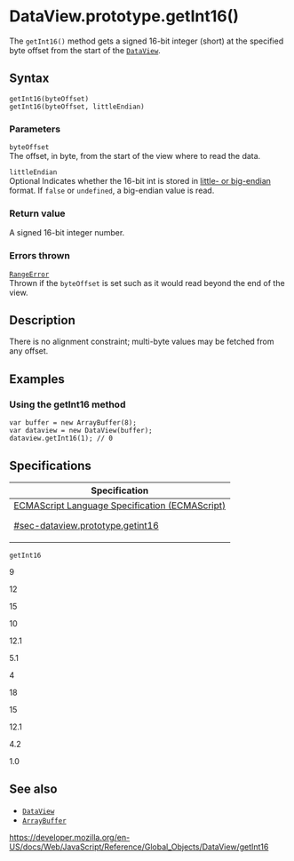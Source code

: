 # DataView.prototype.getInt16()

The `getInt16()` method gets a signed 16-bit integer (short) at the specified byte offset from the start of the [`DataView`](../dataview).

## Syntax

    getInt16(byteOffset)
    getInt16(byteOffset, littleEndian)

### Parameters

`byteOffset`  
The offset, in byte, from the start of the view where to read the data.

`littleEndian`  
<span class="badge inline optional">Optional</span> Indicates whether the 16-bit int is stored in [little- or big-endian](https://developer.mozilla.org/en-US/docs/Glossary/Endianness) format. If `false` or `undefined`, a big-endian value is read.

### Return value

A signed 16-bit integer number.

### Errors thrown

[`RangeError`](../rangeerror)  
Thrown if the `byteOffset` is set such as it would read beyond the end of the view.

## Description

There is no alignment constraint; multi-byte values may be fetched from any offset.

## Examples

### Using the getInt16 method

    var buffer = new ArrayBuffer(8);
    var dataview = new DataView(buffer);
    dataview.getInt16(1); // 0

## Specifications

<table><thead><tr class="header"><th>Specification</th></tr></thead><tbody><tr class="odd"><td><a href="https://tc39.es/ecma262/#sec-dataview.prototype.getint16">ECMAScript Language Specification (ECMAScript) 
<br/>

<span class="small">#sec-dataview.prototype.getint16</span></a></td></tr></tbody></table>

`getInt16`

9

12

15

10

12.1

5.1

4

18

15

12.1

4.2

1.0

## See also

-   [`DataView`](../dataview)
-   [`ArrayBuffer`](../arraybuffer)

<a href="https://developer.mozilla.org/en-US/docs/Web/JavaScript/Reference/Global_Objects/DataView/getInt16" class="_attribution-link">https://developer.mozilla.org/en-US/docs/Web/JavaScript/Reference/Global_Objects/DataView/getInt16</a>
